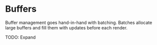 # Buffers

Buffer management goes hand-in-hand with batching. Batches allocate large buffers and fill them with updates before each render.

TODO: Expand
